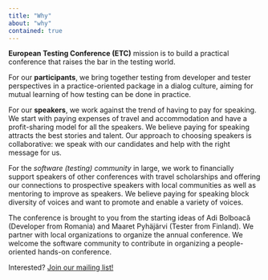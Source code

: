 ```yaml
---
title: "Why"
about: "why"
contained: true
---
```


**European Testing Conference (ETC)**  mission is to build a practical conference that raises the bar in the testing world.

For our **participants**, we bring together testing from developer and tester perspectives in a practice-oriented package in a dialog culture, aiming for mutual learning of how testing can be done in practice.

For our **speakers**, we work against the trend of having to pay for speaking. We start with paying expenses of travel and accommodation and have a profit-sharing model for all the speakers. We believe paying for speaking attracts the best stories and talent. Our approach to choosing speakers is collaborative: we speak with our candidates and help with the right message for us.

For the *software (testing) community* in large, we work to financially support speakers of other conferences with travel scholarships and offering our connections to prospective speakers with local communities as well as mentoring to improve as speakers. We believe paying for speaking block diversity of voices and want to promote and enable a variety of voices. 

The conference is brought to you from the starting ideas of Adi Bolboacă (Developer from Romania) and Maaret Pyhäjärvi (Tester from Finland). We partner with local organizations to organize the annual conference. We welcome the software community to contribute in organizing a people-oriented hands-on conference.

<span class="interested">Interested? <a href="http://eepurl.com/brb31f" class="menu-special-button">Join our mailing list! </a></span>
